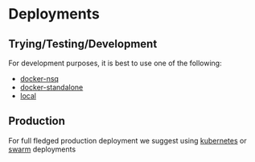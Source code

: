 # Deployments

## Trying/Testing/Development
For development purposes, it is best to use one of the following:
 - [docker-nsq](./docker-nsq/README.md)
 - [docker-standalone](./docker-nsq/README.md)
 - [local](./local/README.md)

## Production
For full fledged production deployment we suggest using [kubernetes](./kubernetes-nsq/README.md) or [swarm](./swarm-nsq/README.md) deployments